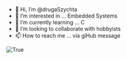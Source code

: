 - 👋 Hi, I’m @drugaSzychta
- 👀 I’m interested in ... Embedded Systems
- 🌱 I’m currently learning ... C
- 💞️ I’m looking to collaborate with hobbyists
- 📫 How to reach me ... via giHub message

![True](https://itmemes.com/wp-content/uploads/2018/03/19.jpg)
